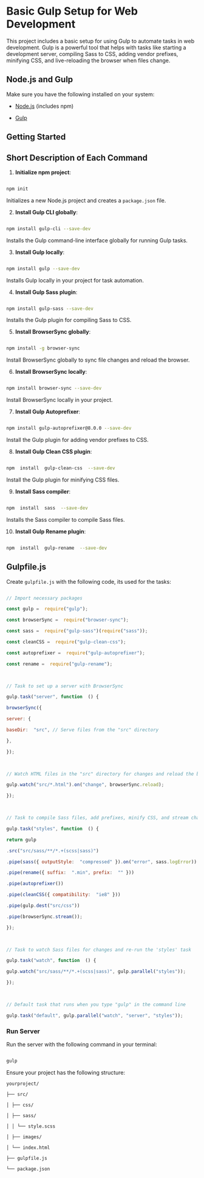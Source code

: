 # Basic Gulp Setup for Web Development
  

This project includes a basic setup for using Gulp to automate tasks in web development. Gulp is a powerful tool that helps with tasks like starting a development server, compiling Sass to CSS, adding vendor prefixes, minifying CSS, and live-reloading the browser when files change.

  

## Node.js and Gulp

  

Make sure you have the following installed on your system:

  

-  [Node.js](https://nodejs.org/) (includes npm)

-  [Gulp](https://gulpjs.com/)

  

## Getting Started

  

## Short Description of Each Command

  

1.  **Initialize npm project**:

  

```sh

npm init

```

  

Initializes a new Node.js project and creates a `package.json` file.

  

2.  **Install Gulp CLI globally**:

  

```sh

npm install gulp-cli --save-dev

```

  

Installs the Gulp command-line interface globally for running Gulp tasks.

  

3.  **Install Gulp locally**:

  

```sh

npm install gulp --save-dev

```

  

Installs Gulp locally in your project for task automation.

  

4.  **Install Gulp Sass plugin**:

  

```sh

npm install gulp-sass --save-dev

```

  

Installs the Gulp plugin for compiling Sass to CSS.

  

5.  **Install BrowserSync globally**:

  

```sh

npm install -g browser-sync

```

  

Install BrowserSync globally to sync file changes and reload the browser.

  

6.  **Install BrowserSync locally**:

  

```sh

npm install browser-sync --save-dev

```

  

Install BrowserSync locally in your project.

  

7.  **Install Gulp Autoprefixer**:

  

```sh

npm install gulp-autoprefixer@8.0.0 --save-dev

```

  

Install the Gulp plugin for adding vendor prefixes to CSS.

  

8.  **Install Gulp Clean CSS plugin**:

  

```sh

npm  install  gulp-clean-css  --save-dev

```

  

Install the Gulp plugin for minifying CSS files.

  

9.  **Install Sass compiler**:

  

```sh

npm  install  sass  --save-dev

```

  

Installs the Sass compiler to compile Sass files.

  

10.  **Install Gulp Rename plugin**:

  

```sh

npm  install  gulp-rename  --save-dev

```

  

## Gulpfile.js

  

Create `gulpfile.js` with the following code, its used for the tasks:

  

```javascript

// Import necessary packages

const gulp =  require("gulp");

const browserSync =  require("browser-sync");

const sass =  require("gulp-sass")(require("sass"));

const cleanCSS =  require("gulp-clean-css");

const autoprefixer =  require("gulp-autoprefixer");

const rename =  require("gulp-rename");

  

// Task to set up a server with BrowserSync

gulp.task("server", function  () {

browserSync({

server: {

baseDir:  "src", // Serve files from the "src" directory

},

});

  

// Watch HTML files in the "src" directory for changes and reload the browser

gulp.watch("src/*.html").on("change", browserSync.reload);

});

  

// Task to compile Sass files, add prefixes, minify CSS, and stream changes to BrowserSync

gulp.task("styles", function  () {

return gulp

.src("src/sass/**/*.+(scss|sass)")

.pipe(sass({ outputStyle:  "compressed" }).on("error", sass.logError))

.pipe(rename({ suffix:  ".min", prefix:  "" }))

.pipe(autoprefixer())

.pipe(cleanCSS({ compatibility:  "ie8" }))

.pipe(gulp.dest("src/css"))

.pipe(browserSync.stream());

});

  

// Task to watch Sass files for changes and re-run the 'styles' task

gulp.task("watch", function  () {

gulp.watch("src/sass/**/*.+(scss|sass)", gulp.parallel("styles"));

});

  

// Default task that runs when you type "gulp" in the command line

gulp.task("default", gulp.parallel("watch", "server", "styles"));

```

 



### Run Server

  

Run the server with the following command in your terminal:

  

```sh

gulp

```

  

Ensure your project has the following structure:

````
yourproject/

├── src/

│ ├── css/

│ ├── sass/

│ │ └── style.scss

│ ├── images/

│ └── index.html

├── gulpfile.js

└── package.json

```````
